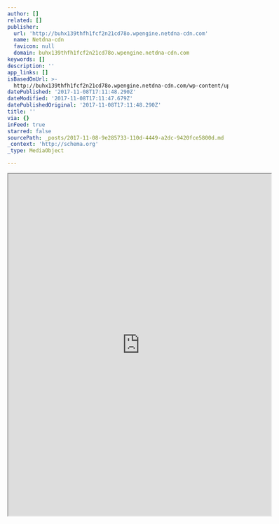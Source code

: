```yaml
---
author: []
related: []
publisher:
  url: 'http://buhx139thfh1fcf2n21cd78o.wpengine.netdna-cdn.com'
  name: Netdna-cdn
  favicon: null
  domain: buhx139thfh1fcf2n21cd78o.wpengine.netdna-cdn.com
keywords: []
description: ''
app_links: []
isBasedOnUrl: >-
  http://buhx139thfh1fcf2n21cd78o.wpengine.netdna-cdn.com/wp-content/uploads/2017/10/Engaged-Feedback-Checklist-Download.pdf
datePublished: '2017-11-08T17:11:48.290Z'
dateModified: '2017-11-08T17:11:47.679Z'
datePublishedOriginal: '2017-11-08T17:11:48.290Z'
title: ''
via: {}
inFeed: true
starred: false
sourcePath: _posts/2017-11-08-9e285733-110d-4449-a2dc-9420fce5800d.md
_context: 'http://schema.org'
_type: MediaObject

---
```

<iframe src="https://drive.google.com/viewerng/viewer?url=http%3A//buhx139thfh1fcf2n21cd78o.wpengine.netdna-cdn.com/wp-content/uploads/2017/10/Engaged-Feedback-Checklist-Download.pdf&amp;embedded=true" width="600" height="780" style=""></iframe>